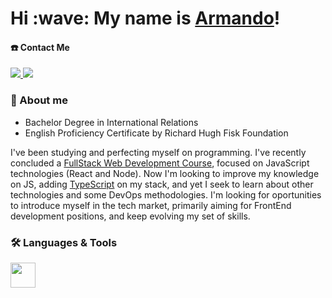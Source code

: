 <h1>Hi :wave: My name is <a href="https://arneto19.github.io/cv-page/">Armando</a>!</h1>

#### ☎️ Contact Me
<div>
  <a href="mailto:armandopdneto@gmail.com">
    <img src="https://img.shields.io/badge/-Gmail-%23333?style=for-the-badge&logo=gmail&logoColor=red" target="_blank">
  </a>
  <a href="https://www.linkedin.com/in/armando-neto/" target="blank">
    <img src="https://img.shields.io/badge/-LinkedIn-%230077B5?style=for-the-badge&logo=linkedin&logoColor=white" target="_blank">
  </a>
</div>

### 📍 About me

<ul>
  <li>Bachelor Degree in International Relations</li>
  <li>English Proficiency Certificate by Richard Hugh Fisk Foundation</li>
</ul>

<p> I've been studying and perfecting myself on programming. I've recently concluded a <a href="https://www.udemy.com/certificate/UC-1daf837d-08a2-437b-8b5d-8832bc64e14a/">FullStack Web Development Course</a>, focused on JavaScript technologies (React and Node). Now I'm looking to improve my knowledge on JS, adding <a href="https://www.dio.me/certificate/2725B9D9/share">TypeScript</a> on my stack, and yet I seek to learn about other technologies and some DevOps methodologies. I'm looking for oportunities to introduce myself in the tech market, primarily aiming for FrontEnd development positions, and keep evolving my set of skills. </p>

### 🛠️ Languages & Tools
<p>
  <a href="https://skillicons.dev">
    <img height="40" src="https://skillicons.dev/icons?i=html,css,js,bootstrap,jquery,git,typescript,react,nextjs,nodejs,prisma,mongodb,postgres,docker" />
  </a>
</p>


<br>
<!-- <div>
  <a href="#">
  <img height="180em" src="https://github-readme-stats.vercel.app/api?username=ArNeto19&show_icons=true&theme=dracula&include_all_commits=true&count_private=true"/>
  <img height="180em" src="https://github-readme-stats.vercel.app/api/top-langs/?username=ArNeto19&layout=compact&langs_count=7&theme=dracula"/>
</div> -->

